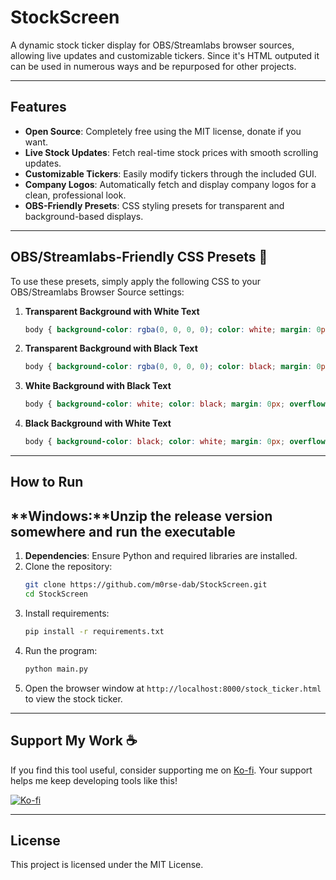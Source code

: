 # StockScreen

A dynamic stock ticker display for OBS/Streamlabs browser sources, allowing live updates and customizable tickers.
Since it's HTML outputed it can be used in numerous ways and be repurposed for other projects.

---

## Features

- **Open Source**: Completely free using the MIT license, donate if you want.
- **Live Stock Updates**: Fetch real-time stock prices with smooth scrolling updates.
- **Customizable Tickers**: Easily modify tickers through the included GUI.
- **Company Logos**: Automatically fetch and display company logos for a clean, professional look.
- **OBS-Friendly Presets**: CSS styling presets for transparent and background-based displays.

---

## OBS/Streamlabs-Friendly CSS Presets 🎨  

To use these presets, simply apply the following CSS to your OBS/Streamlabs Browser Source settings:

1. **Transparent Background with White Text**  
   ```css
   body { background-color: rgba(0, 0, 0, 0); color: white; margin: 0px; overflow: hidden; }
   ```

2. **Transparent Background with Black Text**  
   ```css
   body { background-color: rgba(0, 0, 0, 0); color: black; margin: 0px; overflow: hidden; }
   ```

3. **White Background with Black Text**  
   ```css
   body { background-color: white; color: black; margin: 0px; overflow: hidden; }
   ```

4. **Black Background with White Text**  
   ```css
   body { background-color: black; color: white; margin: 0px; overflow: hidden; }
   ```

---

## How to Run
**Windows:**Unzip the release version somewhere and run the executable
---
1. **Dependencies**: Ensure Python and required libraries are installed.  
2. Clone the repository:
   ```bash
   git clone https://github.com/m0rse-dab/StockScreen.git
   cd StockScreen
   ```
3. Install requirements:
   ```bash
   pip install -r requirements.txt
   ```
4. Run the program:
   ```bash
   python main.py
   ```
5. Open the browser window at `http://localhost:8000/stock_ticker.html` to view the stock ticker.

---

## Support My Work ☕  

If you find this tool useful, consider supporting me on [Ko-fi](https://ko-fi.com/m0rse). Your support helps me keep developing tools like this!  

[![Ko-fi](https://img.shields.io/badge/Support%20Me-Ko--fi-FF5E5B?style=for-the-badge&logo=ko-fi&logoColor=white)](https://ko-fi.com/your-kofi-link)

---

## License

This project is licensed under the MIT License.
